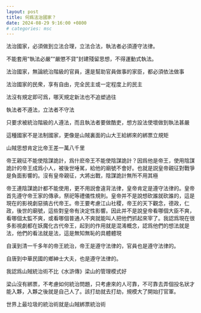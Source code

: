 ```yaml
---
layout: post
title: 何爲法治國家？
date: 2024-08-29 9:16:00 +0800
# categories: msc
---
```


法治國家，必須做到立法合理，立法合法，執法者必須遵守法律。

不能套用“執法必嚴”“嚴懲不貸”封建殘留思想，不得運動式執法。

法治國家，無論統治階級的官員，還是幫助官員做事的家臣，都必須依法做事

法治國家的民衆，享有自由，完全民主或一定程度上的民主

法沒有規定即可爲，哪天規定新法也不追塑過往

執法者不遵法，立法者不守法

只要求被統治階級的人遵法，而且執法者要做酷吏，想方設法使壞做到執法甚嚴

這種國家不是法制國家，更像是山賊裏面的山大王給綁來的綁票立規矩

山賊思想肯定比帝王差一萬八千里

帝王親征不能使陰謀詭計，爲什麽帝王不能使陰謀詭計？因爲他是帝王，使用陰謀詭計的帝王成爲小人，被後世唾駡，給他的廟號不會好。也就是説皇帝親征對戰爭是負面影響的。沒有皇帝親征，大將出戰，陰謀詭計無所不用其極

帝王連陰謀詭計都不能使用，更不用説會違背法律，皇帝肯定是遵守法律的。皇帝首先遵守帝王家的傳承，祭祀等禮儀性規則。皇帝并不是說想砍誰就砍誰的，這是現在的影視劇惡搞古代帝王。帝王要考慮江山社稷，帝王的天下觀念，德政，仁政，後世的廟號，這些對皇帝有決定性影響。因此并不是說皇帝看哪個大臣不爽，看哪個太監不爽，或看哪個普通人不爽就能叫人把他們抓起來宰了。我認爲現在很多影視劇都在妖魔化古代帝王，起到的作用就是混淆概念，認爲他們的想法就是法，他們的看法就是法，這是無知無恥的具體體現

自漢到清一千多年的帝王統治，帝王是遵守法律的，官員也是遵守法律的。

自唐到中華民國的鄉紳士大夫，也是遵守法律的。

我認爲山賊統治術不比《水滸傳》梁山的管理模式好

梁山沒有綁票，不考慮如何統治問題，只考慮來的人可靠，不可靠去弄個投名狀才能入夥，入夥之後就是自己人了。該打劫就去打劫，規模大了開始打官軍。

世界上最垃圾的統治術就是山賊綁票統治術

